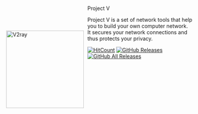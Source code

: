 <div>
<img width="210" height="210" align="left" style="float: left; margin: 100px 10px 0 0;" src="https://i.imgur.com/KT8OBU3.png" alt="V2ray"/>
</br>
<p style="">Project V</p> 
Project V is a set of network tools that help you to build your own computer network.
It secures your network connections and thus protects your privacy.
</div>

[![HitCount](http://hits.dwyl.io/Qv2ray/Qv2ray.svg)](http://hits.dwyl.io/Qv2ray/Qv2ray)
[![GitHub Releases](https://img.shields.io/github/downloads/Qv2ray/Qv2ray/latest/total?style=flat-square&logo=github)](https://github.com/Qv2ray/Qv2ray/releases)
[![GitHub All Releases](https://img.shields.io/github/downloads/Qv2ray/Qv2ray/total?label=downloads-total&logo=github&style=flat-square)](https://github.com/Qv2ray/Qv2ray/releases)
